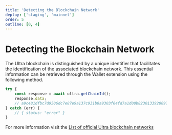 ```yaml
---
title: 'Detecting the Blockchain Network'
deploy: ['staging', 'mainnet']
order: 5
outline: [0, 4]
---
```


# Detecting the Blockchain Network

The Ultra blockchain is distinguished by a unique identifier that facilitates the identification of the associated blockchain network. 
This essential information can be retrieved through the Wallet extension using the following method.

```JavaScript
try {
    const response = await ultra.getChainId();
    response.data;
    // a9c481dfbc7d9506dc7e87e9a137c931b0a9303f64fd7a1d08b8230133920097
} catch (err) {
    // { status: "error" }
}
```

For more information visit the [List of official Ultra blockchain networks](../../api/index.md)
